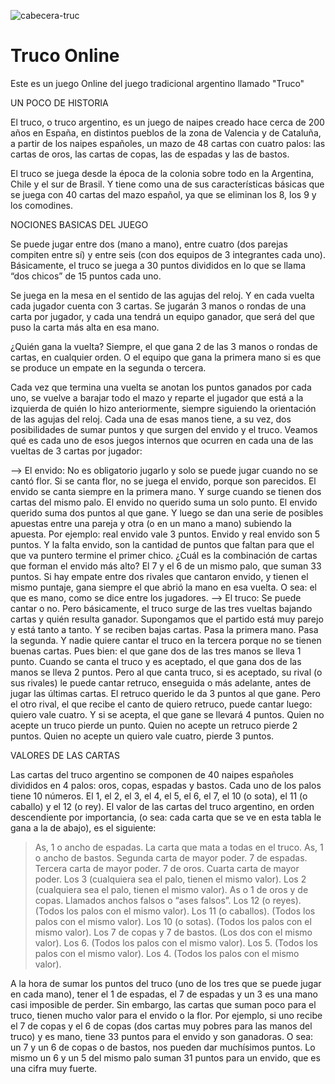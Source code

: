  ![cabecera-truc](https://user-images.githubusercontent.com/82683684/133260850-fab177fd-b434-4a7b-986f-09f9fa972781.jpeg)
 
 # Truco Online #

Este es un juego Online del juego tradicional argentino llamado "Truco"


UN POCO DE HISTORIA

El truco, o truco argentino, es un juego de naipes creado hace cerca de 200 años en España, en distintos pueblos de la zona de Valencia y de Cataluña, a partir de los naipes españoles, un mazo de 48 cartas con cuatro palos: las cartas de oros, las cartas de copas, las de espadas y las de bastos.

El truco se juega desde la época de la colonia sobre todo en la Argentina, Chile y el sur de Brasil. Y tiene como una de sus características básicas que se juega con 40 cartas del mazo español, ya que se eliminan los 8, los 9 y los comodines.

NOCIONES BASICAS DEL JUEGO

Se puede jugar entre dos (mano a mano), entre cuatro (dos parejas compiten entre sí) y entre seis (con dos equipos de 3 integrantes cada uno). Básicamente, el truco se juega a 30 puntos divididos en lo que se llama “dos chicos” de 15 puntos cada uno.

Se juega en la mesa en el sentido de las agujas del reloj. Y en cada vuelta cada jugador cuenta con 3 cartas. Se jugarán 3 manos o rondas de una carta por jugador, y cada una tendrá un equipo ganador, que será del que puso la carta más alta en esa mano.

¿Quién gana la vuelta? Siempre, el que gana 2 de las 3 manos o rondas de cartas, en cualquier orden. O el equipo que gana la primera mano si es que se produce un empate en la segunda o tercera.

Cada vez que termina una vuelta se anotan los puntos ganados por cada uno, se vuelve a barajar todo el mazo y reparte el jugador que está a la izquierda de quién lo hizo anteriormente, siempre siguiendo la orientación de las agujas del reloj. Cada una de esas manos tiene, a su vez, dos posibilidades de sumar puntos y que surgen del envido y el truco. Veamos qué es cada uno de esos juegos internos que ocurren en cada una de las vueltas de 3 cartas por jugador:

--> El envido: No es obligatorio jugarlo y solo se puede jugar cuando no se cantó flor. Si se canta flor, no se juega el envido, porque son parecidos. El envido se canta siempre en la primera mano. Y surge cuando se tienen dos cartas del mismo palo. El envido no querido suma un solo punto. El envido querido suma dos puntos al que gane. Y luego se dan una serie de posibles apuestas entre una pareja y otra (o en un mano a mano) subiendo la apuesta. Por ejemplo: real envido vale 3 puntos. Envido y real envido son 5 puntos. Y la falta envido, son la cantidad de puntos que faltan para que el que va puntero termine el primer chico. ¿Cuál es la combinación de cartas que forman el envido más alto? El 7 y el 6 de un mismo palo, que suman 33 puntos. Si hay empate entre dos rivales que cantaron envido, y tienen el mismo puntaje, gana siempre el que abrió la mano en esa vuelta. O sea: el que es mano, como se dice entre los jugadores.
--> El truco: Se puede cantar o no. Pero básicamente, el truco surge de las tres vueltas bajando cartas y quién resulta ganador. Supongamos que el partido está muy parejo y está tanto a tanto. Y se reciben bajas cartas. Pasa la primera mano. Pasa la segunda. Y nadie quiere cantar el truco en la tercera porque no se tienen buenas cartas. Pues bien: el que gane dos de las tres manos se lleva 1 punto. Cuando se canta el truco y es aceptado, el que gana dos de las manos se lleva 2 puntos. Pero al que canta truco, si es aceptado, su rival (o sus rivales) le puede cantar retruco, enseguida o más adelante, antes de jugar las últimas cartas. El retruco querido le da 3 puntos al que gane. Pero el otro rival, el que recibe el canto de quiero retruco, puede cantar luego: quiero vale cuatro. Y si se acepta, el que gane se llevará 4 puntos. Quien no acepte un truco pierde un punto. Quien no acepte un retruco pierde 2 puntos. Quien no acepte un quiero vale cuatro, pierde 3 puntos.

VALORES DE LAS CARTAS

Las cartas del truco argentino se componen de 40 naipes españoles divididos en 4 palos: oros, copas, espadas y bastos. Cada uno de los palos tiene 10 números. El 1, el 2, el 3, el 4, el 5, el 6, el 7, el 10 (o sota), el 11 (o caballo) y el 12 (o rey). El valor de las cartas del truco argentino, en orden descendiente por importancia, (o sea: cada carta que se ve en esta tabla le gana a la de abajo), es el siguiente:

> As, 1 o ancho de espadas. La carta que mata a todas en el truco. 
> As, 1 o ancho de bastos. Segunda carta de mayor poder.
> 7 de espadas. Tercera carta de mayor poder.
> 7 de oros. Cuarta carta de mayor poder.
> Los 3 (cualquiera sea el palo, tienen el mismo valor).
> Los 2 (cualquiera sea el palo, tienen el mismo valor).
> As o 1 de oros y de copas. Llamados anchos falsos o “ases falsos”.
> Los 12 (o reyes). (Todos los palos con el mismo valor).
> Los 11 (o caballos). (Todos los palos con el mismo valor).
> Los 10 (o sotas). (Todos los palos con el mismo valor).
> Los 7 de copas y 7 de bastos. (Los dos con el mismo valor).
> Los 6. (Todos los palos con el mismo valor).
> Los 5. (Todos los palos con el mismo valor).
> Los 4. (Todos los palos con el mismo valor).

A la hora de sumar los puntos del truco (uno de los tres que se puede jugar en cada mano), tener el 1 de espadas, el 7 de espadas y un 3 es una mano casi imposible de perder. Sin embargo, las cartas que suman poco para el truco, tienen mucho valor para el envido o la flor. Por ejemplo, si uno recibe el 7 de copas y el 6 de copas (dos cartas muy pobres para las manos del truco) y es mano, tiene 33 puntos para el envido y son ganadoras. O sea: un 7 y un 6 de copas o de bastos, nos pueden dar muchísimos puntos. Lo mismo un 6 y un 5 del mismo palo suman 31 puntos para un envido, que es una cifra muy fuerte.
